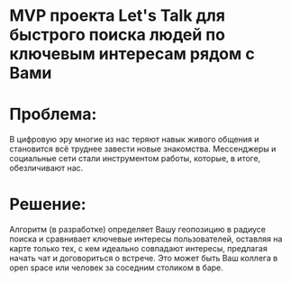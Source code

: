 # MVP проекта Let's Talk для быстрого поиска людей по ключевым интересам рядом с Вами

# Проблема:
В цифровую эру многие из нас теряют навык живого общения и становится всё труднее завести новые знакомства.
Мессенджеры и социальные сети стали инструментом работы, которые, в итоге, обезличивают нас.

# Решение:
Алгоритм (в разработке) определяет Вашу геопозицию в радиусе поиска и сравнивает ключевые интересы пользователей, оставляя на карте только тех, с кем идеально совпадают интересы, предлагая начать чат и договориться о встрече.
Это может быть Ваш коллега в open space или человек за соседним столиком в баре.
